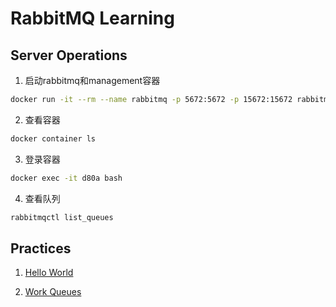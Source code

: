 # RabbitMQ Learning

## Server Operations

1. 启动rabbitmq和management容器

```bash
docker run -it --rm --name rabbitmq -p 5672:5672 -p 15672:15672 rabbitmq:3.9-management
```

2. 查看容器

```bash
docker container ls
```

3. 登录容器

```bash
docker exec -it d80a bash
```

4. 查看队列

```bash
rabbitmqctl list_queues
```

## Practices

1. [Hello World](https://www.rabbitmq.com/tutorials/tutorial-one-java.html)

2. [Work Queues](https://www.rabbitmq.com/tutorials/tutorial-two-java.html)

